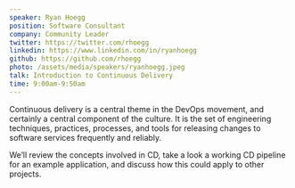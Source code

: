 ```yaml
---
speaker: Ryan Hoegg
position: Software Consultant
company: Community Leader
twitter: https://twitter.com/rhoegg
linkedin: https://www.linkedin.com/in/ryanhoegg
github: https://github.com/rhoegg
photo: /assets/media/speakers/ryanhoegg.jpeg
talk: Introduction to Continuous Delivery
time: 9:00am-9:50am
---
```

Continuous delivery is a central theme in the DevOps movement, and certainly a central component of the culture. It is the set of engineering techniques, practices, processes, and tools for releasing changes to software services frequently and reliably.

We’ll review the concepts involved in CD, take a look a working CD pipeline for an example application, and discuss how this could apply to other projects.
